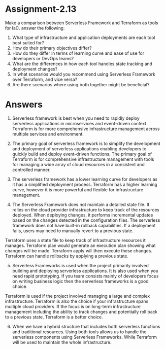 # Assignment-2.13

Make a comparison between Serverless Framework and Terraform as tools for IaC. answer the following:

1. What type of infrastructure and application deployments are each tool best suited for?
2. How do their primary objectives differ?
3. How do they differ in terms of learning curve and ease of use for developers or DevOps teams?
4. What are the differences in how each tool handles state tracking and deployment changes?
5. In what scenarios would you recommend using Serverless Framework over Terraform, and vice versa?
6. Are there scenarios where using both together might be beneficial?

# Answers

1. Serverless framework is best when you need to rapidly deploy serverless applications in microservices and event-driven context. 
Terraform is for more comprehensive infrastructure management across multiple services and environment. 

2. The primary goal of serverless framework is to simplify the development and deployment of serverless applications enabling developers to quickly build and deploy event-driven functions.
The primary goal of Terraform is for comprehensive infrastructure management with tools for managing a wide array of cloud resources in a consistent and controlled manner.

3. The serverless framework has a lower learning curve for developers as it has a simplified deployment process.
Terraform has a higher learning curve, however it is more powerful and flexible for infrastructure management.

4. The Serverless Framework does not maintain a detailed state file. It relies on the cloud provider infrastructure to keep track of the resources deployed. When deploying changes, it performs incremental updates based on the changes detected in the configuration files. The serverless framework does not have built-in rollback capabilities. If a deployment fails, users may need to manually revert to a previous state.

Terraform uses a state file to keep track of infrastructure resources it manages. Terraform plan would generate an execution plan showing what changes will be made. Terraform apply will then execute these changes. Terraform can handle rollbacks by applying a previous state.

5. Serverless Frameworks is used when the project primarily involved building and deploying serverless applications. It is also used when you need rapid prototyping. If you team consists mainly of developers focus on writing business logic then the serverless frameworks is a good choice.

Terraform is used if the project involved managing a large and complex infrastructure. Terraform is also the choice if your infrastructure spans multiple cloud providers. If the focus is on long-term infrastructure management including the ability to track changes and potentially roll back to a previous state, Terraform is a better choice.

6. When we have a hybrid structure that includes both serverless functions and traditional resources. Using both tools allows us to handle the serverless components using Serverless Frameworks. While Terraform will be used to maintain the whole infrastructure.
